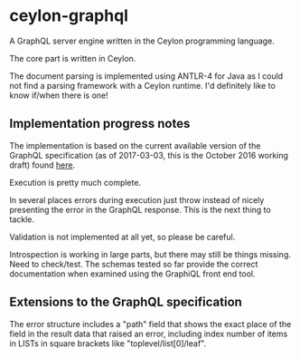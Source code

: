 # ceylon-graphql
A GraphQL server engine written in the Ceylon programming language.

The core part is written in Ceylon.

The document parsing is implemented using ANTLR-4 for Java as I could not find a parsing framework with a Ceylon runtime.
I'd definitely like to know if/when there is one!

## Implementation progress notes

The implementation is based on the current available version of the GraphQL specification (as of 2017-03-03, this is the
October 2016 working draft) found [here](http://facebook.github.io/graphql/).

Execution is pretty much complete.

In several places errors during execution just throw instead of nicely presenting the error in the GraphQL response. This is
the next thing to tackle.

Validation is not implemented at all yet, so please be careful.

Introspection is working in large parts, but there may still be things missing. Need to check/test.
The schemas tested so far provide the correct documentation when examined using the GraphiQL front end tool.

## Extensions to the GraphQL specification

The error structure includes a "path" field that shows the exact place of the field in the result data that raised an
error, including index number of items in LISTs in square brackets like "toplevel/list[0]/leaf".
